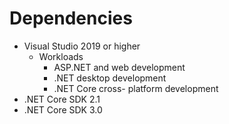 # Dependencies

- Visual Studio 2019 or higher
    - Workloads
        - ASP.NET and web development
        - .NET desktop development
        - .NET Core cross- platform development
- .NET Core SDK 2.1
- .NET Core SDK 3.0
